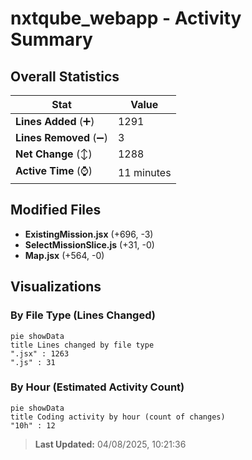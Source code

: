 # nxtqube_webapp - Activity Summary 

## Overall Statistics

| Stat                   | Value                                                             |
| ---------------------- | ----------------------------------------------------------------- |
| **Lines Added** (➕)   | 1291                                          |
| **Lines Removed** (➖) | 3                                        |
| **Net Change** (↕)    | 1288                |
| **Active Time** (⌚)   | 11 minutes |


## Modified Files
- **ExistingMission.jsx** (+696, -3)
- **SelectMissionSlice.js** (+31, -0)
- **Map.jsx** (+564, -0)

## Visualizations

### By File Type (Lines Changed)

```mermaid
pie showData
title Lines changed by file type
".jsx" : 1263
".js" : 31
```

### By Hour (Estimated Activity Count)

```mermaid
pie showData
title Coding activity by hour (count of changes)
"10h" : 12
```


> **Last Updated:** 04/08/2025, 10:21:36